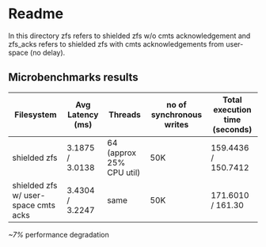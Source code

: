 # Readme

In this directory zfs refers to shielded zfs w/o cmts acknowledgement and zfs_acks refers to shielded zfs with cmts acknowledgements from user-space (no delay).


## Microbenchmarks results

| Filesystem | Avg Latency (ms) | Threads | no of synchronous writes | Total execution time (seconds) |
|------------|------------------|-------------------|----------------|----------------------|
| shielded zfs        |  3.1875 / 3.0138      | 64    (approx 25% CPU util)  |    50K       | 159.4436 / 150.7412 |
| shielded zfs w/ user-space cmts acks       |    3.4304 / 3.2247     | same     | 50K          |    171.6010 / 161.30   |


*~7%* performance degradation
